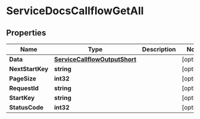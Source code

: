 

# ServiceDocsCallflowGetAll


## Properties

| Name | Type | Description | Notes |
|------------ | ------------- | ------------- | -------------|
|**Data** | [**ServiceCallflowOutputShort**](ServiceCallflowOutputShort.md) |  |  [optional] |
|**NextStartKey** | **string** |  |  [optional] |
|**PageSize** | **int32** |  |  [optional] |
|**RequestId** | **string** |  |  [optional] |
|**StartKey** | **string** |  |  [optional] |
|**StatusCode** | **int32** |  |  [optional] |



